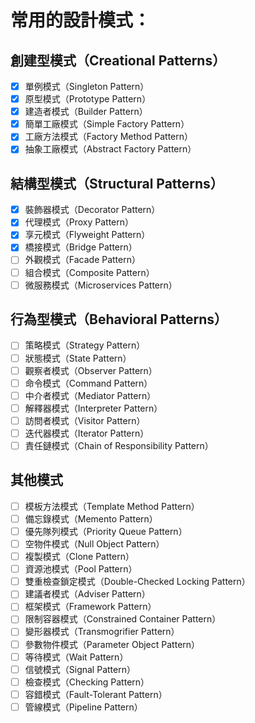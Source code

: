 # 常用的設計模式：
## 創建型模式（Creational Patterns）
- [X] 單例模式（Singleton Pattern）
- [X] 原型模式（Prototype Pattern）
- [X] 建造者模式（Builder Pattern）
- [X] 簡單工廠模式（Simple Factory Pattern）
- [X] 工廠方法模式（Factory Method Pattern）
- [X] 抽象工廠模式（Abstract Factory Pattern）

## 結構型模式（Structural Patterns）
- [X] 裝飾器模式（Decorator Pattern）
- [X] 代理模式（Proxy Pattern）
- [X] 享元模式（Flyweight Pattern）
- [X] 橋接模式（Bridge Pattern）
- [ ] 外觀模式（Facade Pattern）
- [ ] 組合模式（Composite Pattern）
- [ ] 微服務模式（Microservices Pattern）

## 行為型模式（Behavioral Patterns）
- [ ] 策略模式（Strategy Pattern）
- [ ] 狀態模式（State Pattern）
- [ ] 觀察者模式（Observer Pattern）
- [ ] 命令模式（Command Pattern）
- [ ] 中介者模式（Mediator Pattern）
- [ ] 解釋器模式（Interpreter Pattern）
- [ ] 訪問者模式（Visitor Pattern）
- [ ] 迭代器模式（Iterator Pattern）
- [ ] 責任鏈模式（Chain of Responsibility Pattern）

## 其他模式
- [ ] 模板方法模式（Template Method Pattern）
- [ ] 備忘錄模式（Memento Pattern）
- [ ] 優先隊列模式（Priority Queue Pattern）
- [ ] 空物件模式（Null Object Pattern）
- [ ] 複製模式（Clone Pattern）
- [ ] 資源池模式（Pool Pattern）
- [ ] 雙重檢查鎖定模式（Double-Checked Locking Pattern）
- [ ] 建議者模式（Adviser Pattern）
- [ ] 框架模式（Framework Pattern）
- [ ] 限制容器模式（Constrained Container Pattern）
- [ ] 變形器模式（Transmogrifier Pattern）
- [ ] 參數物件模式（Parameter Object Pattern）
- [ ] 等待模式（Wait Pattern）
- [ ] 信號模式（Signal Pattern）
- [ ] 檢查模式（Checking Pattern）
- [ ] 容錯模式（Fault-Tolerant Pattern）
- [ ] 管線模式（Pipeline Pattern）
